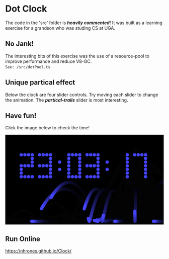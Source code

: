 # Dot Clock

The code in the 'src' folder is **_heavily commented_**! It was built as a learning exercise for a grandson who was studing CS at UGA.   

## No Jank!
The interesting bits of this exercise was the use of a resource-pool to improve performance and reduce V8-GC.    
`See: /src/dotPool.ts`

## Unique partical effect
Below the clock are four slider controls. Try moving each slider to change the animation. The **_partical-trails_** slider is most interesting.     

## Have fun!    
 
Click the image below to check the time!    

[![clock](./clock.png)](https://nhrones.github.io/Clock/)    

## Run Online
https://nhrones.github.io/Clock/
